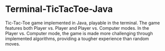 # Terminal-TicTacToe-Java
Tic-Tac-Toe game implemented in Java, playable in the terminal. The game features both Player vs. Player and Player vs. Computer modes. In the Player vs. Computer mode, the game is made more challenging through implemented algorithms, providing a tougher experience than random moves.
